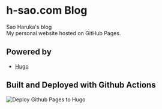 # h-sao.com Blog
Sao Haruka's blog  
My personal website hosted on GitHub Pages.

## Powered by

- [Hugo](//gohugo.io/)

## Built and Deployed with Github Actions

![Deploy Github Pages to Hugo](https://github.com/h-sao/h-sao.com/workflows/Deploy%20Github%20Pages%20to%20Hugo/badge.svg?branch=master)
